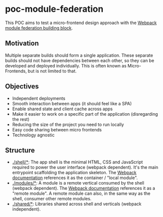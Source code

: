 # poc-module-federation

This POC aims to test a micro-frontend design approach with the [Webpack module federation building block](https://webpack.js.org/concepts/module-federation/).

## Motivation

Multiple separate builds should form a single application. These separate builds should not have dependencies between each other, so they can be developed and deployed individually.
This is often known as Micro-Frontends, but is not limited to that.

## Objectives

-   Independent deployments
-   Smooth interaction between apps (it should feel like a SPA)
-   Enable shared state and client cache across apps
-   Make it easier to work on a specific part of the application (disregarding the rest)
-   Reducing the size of the project you need to run locally
-   Easy code sharing between micro frontends
-   Technology agnostic

## Structure

-   [./shell/\*](./shell): The app shell is the minimal HTML, CSS and JavaScript required to power the user interface (webpack dependent). It's the main entrypoint scaffolding the application skeleton. The [Webpack documentation](https://webpack.js.org/concepts/module-federation/#low-level-concepts) references it as the container / "local module".
-   [./modules/\*](./modules): A module is a remote vertical consumed by the shell (webpack dependent). The [Webpack documentation](https://webpack.js.org/concepts/module-federation/#low-level-concepts) references it as a "remote module". A remote module can also, in the same way as the shell, consumer other remote modules.
-   [./shared/\*](./shared): Libraries shared across shell and verticals (webpack independent).
